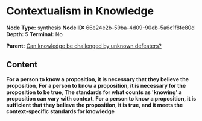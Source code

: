 # Contextualism in Knowledge

**Node Type:** synthesis
**Node ID:** 66e24e2b-59ba-4d09-90eb-5a6c1f8fe80d
**Depth:** 5
**Terminal:** No

**Parent:** [Can knowledge be challenged by unknown defeaters?](can-knowledge-be-challenged-by-unknown-defeaters-antithesis-09ce38c1-1e3d-4bcb-bd87-5f656589becf.md)

## Content

**For a person to know a proposition, it is necessary that they believe the proposition**, **For a person to know a proposition, it is necessary for the proposition to be true**, **The standards for what counts as 'knowing' a proposition can vary with context**, **For a person to know a proposition, it is sufficient that they believe the proposition, it is true, and it meets the context-specific standards for knowledge**

